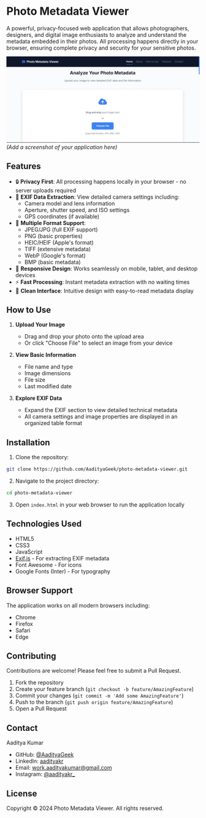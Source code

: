 # Photo Metadata Viewer

A powerful, privacy-focused web application that allows photographers, designers, and digital image enthusiasts to analyze and understand the metadata embedded in their photos. All processing happens directly in your browser, ensuring complete privacy and security for your sensitive photos.

![Photo Metadata Viewer](photo_metadata_viewer.webp)
*(Add a screenshot of your application here)*

## Features

- 🔒 **Privacy First**: All processing happens locally in your browser - no server uploads required
- 📸 **EXIF Data Extraction**: View detailed camera settings including:
  - Camera model and lens information
  - Aperture, shutter speed, and ISO settings
  - GPS coordinates (if available)
- 📁 **Multiple Format Support**:
  - JPEG/JPG (full EXIF support)
  - PNG (basic properties)
  - HEIC/HEIF (Apple's format)
  - TIFF (extensive metadata)
  - WebP (Google's format)
  - BMP (basic metadata)
- 📱 **Responsive Design**: Works seamlessly on mobile, tablet, and desktop devices
- ⚡ **Fast Processing**: Instant metadata extraction with no waiting times
- 🎨 **Clean Interface**: Intuitive design with easy-to-read metadata display

## How to Use

1. **Upload Your Image**
   - Drag and drop your photo onto the upload area
   - Or click "Choose File" to select an image from your device

2. **View Basic Information**
   - File name and type
   - Image dimensions
   - File size
   - Last modified date

3. **Explore EXIF Data**
   - Expand the EXIF section to view detailed technical metadata
   - All camera settings and image properties are displayed in an organized table format

## Installation

1. Clone the repository:
```bash
git clone https://github.com/AadityaGeek/photo-metadata-viewer.git
```

2. Navigate to the project directory:
```bash
cd photo-metadata-viewer
```

3. Open `index.html` in your web browser to run the application locally

## Technologies Used

- HTML5
- CSS3
- JavaScript
- [Exif.js](https://github.com/exif-js/exif-js) - For extracting EXIF metadata
- Font Awesome - For icons
- Google Fonts (Inter) - For typography

## Browser Support

The application works on all modern browsers including:
- Chrome
- Firefox
- Safari
- Edge

## Contributing

Contributions are welcome! Please feel free to submit a Pull Request.

1. Fork the repository
2. Create your feature branch (`git checkout -b feature/AmazingFeature`)
3. Commit your changes (`git commit -m 'Add some AmazingFeature'`)
4. Push to the branch (`git push origin feature/AmazingFeature`)
5. Open a Pull Request

## Contact

Aaditya Kumar
- GitHub: [@AadityaGeek](https://github.com/AadityaGeek)
- LinkedIn: [aadityakr](https://www.linkedin.com/in/aadityakr)
- Email: work.aadityakumar@gmail.com
- Instagram: [@aadityakr_](https://www.instagram.com/aadityakr_/)

## License

Copyright © 2024 Photo Metadata Viewer. All rights reserved.
